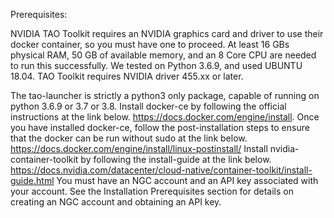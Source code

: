 Prerequisites:

NVIDIA TAO Toolkit requires an NVIDIA graphics card and driver to use their docker container, so you must have one to proceed. At least 16 GBs physical RAM, 50 GB of available memory, and an 8 Core CPU are needed to run this successfully. We tested on Python 3.6.9, and used UBUNTU 18.04. TAO Toolkit requires NVIDIA driver 455.xx or later.

The tao-launcher is strictly a python3 only package, capable of running on python 3.6.9 or 3.7 or 3.8.
Install docker-ce by following the official instructions at the link below.
https://docs.docker.com/engine/install.
Once you have installed docker-ce, follow the post-installation steps to ensure that the docker can be run without sudo at the link below.
https://docs.docker.com/engine/install/linux-postinstall/
Install nvidia-container-toolkit by following the install-guide at the link below.
https://docs.nvidia.com/datacenter/cloud-native/container-toolkit/install-guide.html 
You must have an NGC account and an API key associated with your account. See the Installation Prerequisites section for details on creating an NGC account and obtaining an API key.
